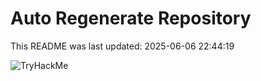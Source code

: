 # Auto Regenerate Repository

This README was last updated: 2025-06-06 22:44:19

 ![TryHackMe](https://tryhackme.com/badge/533634)